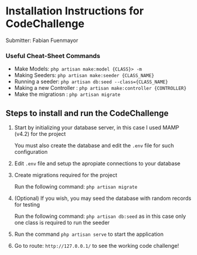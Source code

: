 # Installation Instructions for CodeChallenge

Submitter: Fabian Fuenmayor

### Useful Cheat-Sheet Commands

- Make Models: `php artisan make:model {CLASS}> -m`
- Making Seeders: `php artisan make:seeder {CLASS_NAME}`
- Running a seeder: `php artisan db:seed --class={CLASS_NAME}`
- Making a new Controller : `php artisan make:controller {CONTROLLER}`
- Make the migratiosn : `php artisan migrate`

## Steps to install and run the CodeChallenge

1. Start by initializing your database server, in this case I used MAMP (v4.2) for the project
	
	You must also create the database and edit the `.env` file for such configuration

2. Edit `.env` file and setup the apropiate connections to your database
3. Create migrations required for the project

	Run the following command: `php artisan migrate`

4. (Optional) If you wish, you may seed the database with random records for testing

	Run the following command: `php artisan db:seed` as in this case only one class is required to run the seeder

5. Run the command `php artisan serve` to start the application
6. Go to route: `http://127.0.0.1/` to see the working code challenge!

